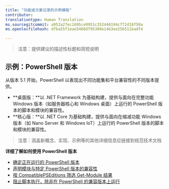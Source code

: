 ```yaml
---
title: "功能或方案记录的示例模板"
contributor: 
translationtype: Human Translation
ms.sourcegitcommit: a952a27ec1695ce9951c352446194cf72d18f50a
ms.openlocfilehash: dfba55f1eae5468df95309e14b3ee256511badf4

---
```


>注意：提供建议的描述性标题和简短说明

## 示例：PowerShell 版本 ##
从版本 5.1 开始，PowerShell 以表现出不同功能集和平台兼容性的不同版本提供。

- **桌面版：**以 .NET Framework 为基础构建，提供与面向在完整功能 Windows 版本（如服务器核心和 Windows 桌面）上运行的 PowerShell 版本的脚本和模块的兼容性。
- **核心版：**以 .NET Core 为基础构建，提供与面向在缩减功能 Windows 版本（如 Nano Server 和 Windows IoT）上运行的 PowerShell 版本的脚本和模块的兼容性。

>注意：涵盖新概念、实现、示例等的其他详细信息应链接到规范技术文档

**详细了解如何使用 PowerShell 版本**
- [确定正在运行的 PowerShell 版本]()
- [声明模块与特定 PowerShell 版本的兼容性]()
- [按 CompatiblePSEditions 筛选 Get-Module 结果]()
- [阻止脚本执行，除非在 PowerShell 的兼容版本上运行]()



<!--HONumber=Aug16_HO3-->


